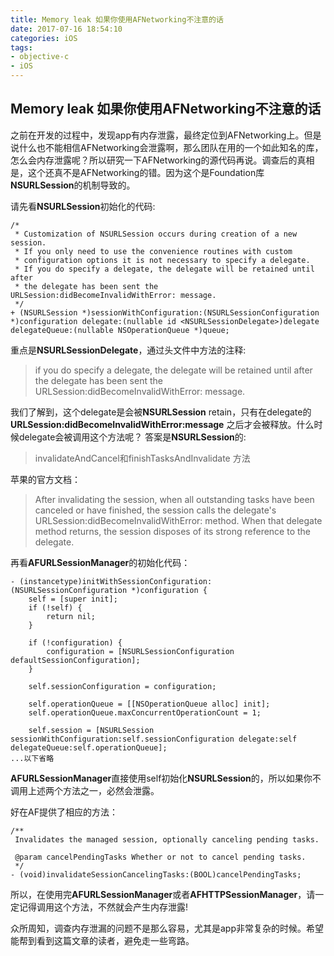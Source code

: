 ```yaml
---
title: Memory leak 如果你使用AFNetworking不注意的话
date: 2017-07-16 18:54:10
categories: iOS
tags: 
- objective-c
- iOS
---
```


## Memory leak 如果你使用AFNetworking不注意的话

之前在开发的过程中，发现app有内存泄露，最终定位到AFNetworking上。但是说什么也不能相信AFNetworking会泄露啊，那么团队在用的一个如此知名的库，怎么会内存泄露呢？所以研究一下AFNetworking的源代码再说。调查后的真相是，这个还真不是AFNetworking的错。因为这个是Foundation库**NSURLSession**的机制导致的。

请先看**NSURLSession**初始化的代码:

```objc
/*
 * Customization of NSURLSession occurs during creation of a new session.
 * If you only need to use the convenience routines with custom
 * configuration options it is not necessary to specify a delegate.
 * If you do specify a delegate, the delegate will be retained until after
 * the delegate has been sent the URLSession:didBecomeInvalidWithError: message.
 */
+ (NSURLSession *)sessionWithConfiguration:(NSURLSessionConfiguration *)configuration delegate:(nullable id <NSURLSessionDelegate>)delegate delegateQueue:(nullable NSOperationQueue *)queue;
```
重点是**NSURLSessionDelegate**，通过头文件中方法的注释: 

> if you do specify a delegate, the delegate will be retained until after the delegate has been sent the URLSession:didBecomeInvalidWithError: message.

我们了解到，这个delegate是会被**NSURLSession** retain，只有在delegate的**URLSession:didBecomeInvalidWithError:message** 之后才会被释放。什么时候delegate会被调用这个方法呢？ 答案是**NSURLSession**的:

> invalidateAndCancel和finishTasksAndInvalidate 方法

苹果的官方文档：
> After invalidating the session, when all outstanding tasks have been canceled or have finished, the session calls the delegate's URLSession:didBecomeInvalidWithError: method. When that delegate method returns, the session disposes of its strong reference to the delegate.

再看**AFURLSessionManager**的初始化代码：

```objc
- (instancetype)initWithSessionConfiguration:(NSURLSessionConfiguration *)configuration {
    self = [super init];
    if (!self) {
        return nil;
    }

    if (!configuration) {
        configuration = [NSURLSessionConfiguration defaultSessionConfiguration];
    }

    self.sessionConfiguration = configuration;

    self.operationQueue = [[NSOperationQueue alloc] init];
    self.operationQueue.maxConcurrentOperationCount = 1;

    self.session = [NSURLSession sessionWithConfiguration:self.sessionConfiguration delegate:self delegateQueue:self.operationQueue];
...以下省略
```

**AFURLSessionManager**直接使用self初始化**NSURLSession**的，所以如果你不调用上述两个方法之一，必然会泄露。

好在AF提供了相应的方法：

```objc
/**
 Invalidates the managed session, optionally canceling pending tasks.

 @param cancelPendingTasks Whether or not to cancel pending tasks.
 */
- (void)invalidateSessionCancelingTasks:(BOOL)cancelPendingTasks;
```

所以，在使用完**AFURLSessionManager**或者**AFHTTPSessionManager**，请一定记得调用这个方法，不然就会产生内存泄露! 

众所周知，调查内存泄漏的问题不是那么容易，尤其是app非常复杂的时候。希望能帮到看到这篇文章的读者，避免走一些弯路。
